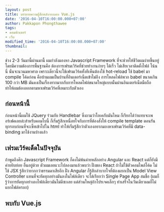 ```yaml
---
layout: post
title: บรรยายความรู้สึกหลังจากลอง Vue.js
date: '2016-04-10T16:00:00.000+07:00'
author: Pakkapon Phongthawee
tags:
- คอมพิวเตอร์
- เว็บ
modified_time: '2016-04-10T16:00:00.000+07:00'
thumbnail:
---
```

ช่วง 2-3 วันมานี้ผ่านมานี้ ผมกำลังมองหา Javascript Framework ที่จะช่วยให้ชีวิตผมง่ายขึ้นอยู่ โดยมีความต้องการพื้นฐานคือ ต้องการเฟรมเวิร์คที่ช่วยทำงานง่ายๆ ได้เร็ว ไม่เสียเวลาติดตั้งไฟล์ โน้น นี่ นั่นจะนวนมหาศาล เพราะเดี๋ยวนี้จะใช้เฟรมเวิร์คทั้งทีเห็นต้องใช้ hot-reload ใช้ babel มา compile โค้ดก่อน คือบ้านผมเป็นบ้านที่อินเตอร์เน็ตเข้าไม่ถึง การโหลดไฟล์พวก babel ขนาดเกิน 100 กว่า MB มันคงเป็นเรื่องยากมากกับการโหลดไฟล์ขนาดใหญ่แบบนั้นผ่านอินเตอร์เน็ตมือถือ ทำให้ผมต้องออกตามหาเฟรมเวิร์คที่เหมาะกับตัวเอง

## ก่อนหน้านี้

ก่อนหน้านี้ผมใช้ JQuery ร่วมกับ Handlebar ซึ่งถามว่าโอเคกับมันไหม ก็เรียกได้ว่าแทบจะเพอร์เฟคเลยล่ะสำหรับคอมโบนี้ ก็เริ่มรู้สึกเหนื่อยใจกับการที่ต้องสั่งให้ compile template ตอนรันทุกรอบก่อนที่จะเซ็ทเข้าไปใน html ทำให้เริ่มรู้สึกว่าตัวเองอยากมองหาเฟรมเวิร์คที่มี data-binding มาใช้งานบ้างแล้ว

## เฟรมเวิร์คเด็ดในปัจจุบัน

ถ้าพูดถึงศึก Javascript Framework ก็คงไม่พ้นค่ายหลักอย่าง Angular และ React แต่ก็ยังมีค่ายยิบย่อย อื่นอยู่ด้วย ตัวผมเลยแวะไปลองมาแล้วพบว่า ฝั่งของ React ถ้าไม่ใช้ตัวคอมไพล์โค้ด ไม่ใช้ JSX รู้สึกว่ายากกว่าธรรมดาเสียอีก ฝั่ง Angular ก็รู้สึกลำบากใจที่ต้องแยกเป็น Model View Controller แทนที่จะยัดทุกอย่างมันลงในไฟล์เดียว จะได้เรียกว่า Single Page App สมชื่อ (ผมก็รู้ว่าการยัดทุกอย่างลงไฟล์เดียวมันไม่ดีซะเลย แต่ส่วนใหญ่ถ้าโปรเจคเล็กๆ ทำเสร็จในวันเดียวผมก็ไม่แยกไฟล์หรอก)

## พบกับ Vue.js

